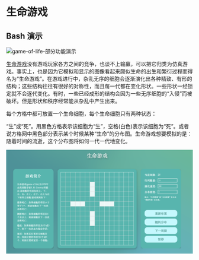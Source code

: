 # 生命游戏

## Bash 演示

![game-of-life-部分功能演示](./imgs/game-of-life-%E9%83%A8%E5%88%86%E5%8A%9F%E8%83%BD%E6%BC%94%E7%A4%BA.gif)


[生命游戏](http://nonoas.gitee.io/webproj/LifeGame/)没有游戏玩家各方之间的竞争，也谈不上输赢，可以把它归类为仿真游戏。事实上，也是因为它模拟和显示的图像看起来颇似生命的出生和繁衍过程而得名为“生命游戏”。在游戏进行中，杂乱无序的细胞会逐渐演化出各种精致、有形的结构；这些结构往往有很好的对称性，而且每一代都在变化形状。一些形状一经锁定就不会逐代变化。有时，一些已经成形的结构会因为一些无序细胞的“入侵”而被破坏。但是形状和秩序经常能从杂乱中产生出来。

每个方格中都可放置一个生命细胞，每个生命细胞只有两种状态：

“生”或“死”。用黑色方格表示该细胞为“生”，空格(白色)表示该细胞为“死”。或者说方格网中黑色部分表示某个时候某种“生命”的分布图。生命游戏想要模拟的是：随着时间的流逝，这个分布图将如何一代一代地变化。


![cover](./imgs/cover.png)
